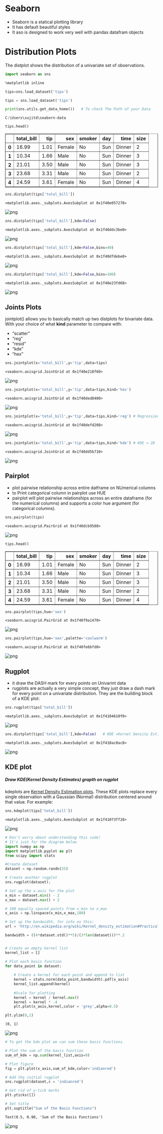 
# Seaborn 

*  Seaborn is a statical plotting library 
*  It has default beautiful styles 
*  It aso is designed to work very well with pandas datafram objects 

# Distribution Plots

The distplot shows the distribution of a univariate set of observations.


```python
import seaborn as sns
```


```python
%matplotlib inline
```


```python
tips=sns.load_dataset('tips')
```


```python
tips = sns.load_dataset('tips')
```


```python
print(sns.utils.get_data_home())   # To check The Path of your Data 
```

    C:\Users\sujitd\seaborn-data
    


```python
tips.head()
```




<div>
<style scoped>
    .dataframe tbody tr th:only-of-type {
        vertical-align: middle;
    }

    .dataframe tbody tr th {
        vertical-align: top;
    }

    .dataframe thead th {
        text-align: right;
    }
</style>
<table border="1" class="dataframe">
  <thead>
    <tr style="text-align: right;">
      <th></th>
      <th>total_bill</th>
      <th>tip</th>
      <th>sex</th>
      <th>smoker</th>
      <th>day</th>
      <th>time</th>
      <th>size</th>
    </tr>
  </thead>
  <tbody>
    <tr>
      <th>0</th>
      <td>16.99</td>
      <td>1.01</td>
      <td>Female</td>
      <td>No</td>
      <td>Sun</td>
      <td>Dinner</td>
      <td>2</td>
    </tr>
    <tr>
      <th>1</th>
      <td>10.34</td>
      <td>1.66</td>
      <td>Male</td>
      <td>No</td>
      <td>Sun</td>
      <td>Dinner</td>
      <td>3</td>
    </tr>
    <tr>
      <th>2</th>
      <td>21.01</td>
      <td>3.50</td>
      <td>Male</td>
      <td>No</td>
      <td>Sun</td>
      <td>Dinner</td>
      <td>3</td>
    </tr>
    <tr>
      <th>3</th>
      <td>23.68</td>
      <td>3.31</td>
      <td>Male</td>
      <td>No</td>
      <td>Sun</td>
      <td>Dinner</td>
      <td>2</td>
    </tr>
    <tr>
      <th>4</th>
      <td>24.59</td>
      <td>3.61</td>
      <td>Female</td>
      <td>No</td>
      <td>Sun</td>
      <td>Dinner</td>
      <td>4</td>
    </tr>
  </tbody>
</table>
</div>




```python
sns.distplot(tips['total_bill'])
```




    <matplotlib.axes._subplots.AxesSubplot at 0x1f40e057278>




![png](https://github.com/sujitdhamale/Seaborn/blob/master/images/distplot01.png)



```python
sns.distplot(tips['total_bill'],kde=False)
```




    <matplotlib.axes._subplots.AxesSubplot at 0x1f40ddc3be0>




![png](https://github.com/sujitdhamale/Seaborn/blob/master/images/distplot02.png)



```python
sns.distplot(tips['total_bill'],kde=False,bins=40)
```




    <matplotlib.axes._subplots.AxesSubplot at 0x1f40dfdebe0>




![png](https://github.com/sujitdhamale/Seaborn/blob/master/images/distplot03.png)



```python
sns.distplot(tips['total_bill'],kde=False,bins=100)
```




    <matplotlib.axes._subplots.AxesSubplot at 0x1f40e23fd68>




![png](https://github.com/sujitdhamale/Seaborn/blob/master/images/distplot04.png)


## Joints Plots
jointplot() allows you to basically match up two distplots for bivariate data. With your choice of what **kind** parameter to compare with: 
* “scatter” 
* “reg” 
* “resid” 
* “kde” 
* “hex”


```python
sns.jointplot(x='total_bill',y='tip',data=tips)
```




    <seaborn.axisgrid.JointGrid at 0x1f40e218f60>




![png](01%20Distribution%20Plots_files/01%20Distribution%20Plots_13_1.png)



```python
sns.jointplot(x='total_bill',y='tip',data=tips,kind='hex') 
```




    <seaborn.axisgrid.JointGrid at 0x1f40ded8400>




![png](01%20Distribution%20Plots_files/01%20Distribution%20Plots_14_1.png)



```python
sns.jointplot(x='total_bill',y='tip',data=tips,kind='reg') # Regression
```




    <seaborn.axisgrid.JointGrid at 0x1f40defd208>




![png](01%20Distribution%20Plots_files/01%20Distribution%20Plots_15_1.png)



```python
sns.jointplot(x='total_bill',y='tip',data=tips,kind='kde') # KDE = 2D 
```




    <seaborn.axisgrid.JointGrid at 0x1f40dd5b710>




![png](01%20Distribution%20Plots_files/01%20Distribution%20Plots_16_1.png)


## Pairplot

* plot pairwise relationship across entire datframe on NUmerical columns
* to Print categorical column in pairplot use HUE
* pairplot will plot pairwise relationships across an entire dataframe (for the numerical columns) and supports a color hue argument (for categorical columns). 


```python
sns.pairplot(tips)
```




    <seaborn.axisgrid.PairGrid at 0x1f40dcb9588>




![png](01%20Distribution%20Plots_files/01%20Distribution%20Plots_18_1.png)



```python
tips.head()
```




<div>
<style scoped>
    .dataframe tbody tr th:only-of-type {
        vertical-align: middle;
    }

    .dataframe tbody tr th {
        vertical-align: top;
    }

    .dataframe thead th {
        text-align: right;
    }
</style>
<table border="1" class="dataframe">
  <thead>
    <tr style="text-align: right;">
      <th></th>
      <th>total_bill</th>
      <th>tip</th>
      <th>sex</th>
      <th>smoker</th>
      <th>day</th>
      <th>time</th>
      <th>size</th>
    </tr>
  </thead>
  <tbody>
    <tr>
      <th>0</th>
      <td>16.99</td>
      <td>1.01</td>
      <td>Female</td>
      <td>No</td>
      <td>Sun</td>
      <td>Dinner</td>
      <td>2</td>
    </tr>
    <tr>
      <th>1</th>
      <td>10.34</td>
      <td>1.66</td>
      <td>Male</td>
      <td>No</td>
      <td>Sun</td>
      <td>Dinner</td>
      <td>3</td>
    </tr>
    <tr>
      <th>2</th>
      <td>21.01</td>
      <td>3.50</td>
      <td>Male</td>
      <td>No</td>
      <td>Sun</td>
      <td>Dinner</td>
      <td>3</td>
    </tr>
    <tr>
      <th>3</th>
      <td>23.68</td>
      <td>3.31</td>
      <td>Male</td>
      <td>No</td>
      <td>Sun</td>
      <td>Dinner</td>
      <td>2</td>
    </tr>
    <tr>
      <th>4</th>
      <td>24.59</td>
      <td>3.61</td>
      <td>Female</td>
      <td>No</td>
      <td>Sun</td>
      <td>Dinner</td>
      <td>4</td>
    </tr>
  </tbody>
</table>
</div>




```python
sns.pairplot(tips,hue='sex')
```




    <seaborn.axisgrid.PairGrid at 0x1f40f9a1470>




![png](01%20Distribution%20Plots_files/01%20Distribution%20Plots_20_1.png)



```python
sns.pairplot(tips,hue='sex',palette='coolwarm')
```




    <seaborn.axisgrid.PairGrid at 0x1f40fe6bfd0>




![png](01%20Distribution%20Plots_files/01%20Distribution%20Plots_21_1.png)


## Rugplot
* it draw the DASH mark for every points on Univarint data 
* rugplots are actually a very simple concept, they just draw a dash mark for every point on a univariate distribution. They are the building block of a KDE plot:


```python
sns.rugplot(tips['total_bill'])
```




    <matplotlib.axes._subplots.AxesSubplot at 0x1f4104610f0>




![png](01%20Distribution%20Plots_files/01%20Distribution%20Plots_23_1.png)



```python
sns.distplot(tips['total_bill'],kde=False)   # KDE =Kernel Density Estimates
```




    <matplotlib.axes._subplots.AxesSubplot at 0x1f410ac0ac8>




![png](01%20Distribution%20Plots_files/01%20Distribution%20Plots_24_1.png)


## KDE plot

##### Draw KDE(Kernel Density Estimates) grapth on rugplot

kdeplots are [Kernel Density Estimation plots](http://en.wikipedia.org/wiki/Kernel_density_estimation#Practical_estimation_of_the_bandwidth). These KDE plots replace every single observation with a Gaussian (Normal) distribution centered around that value. For example:


```python
sns.kdeplot(tips['total_bill'])
```




    <matplotlib.axes._subplots.AxesSubplot at 0x1f41073ff28>




![png](01%20Distribution%20Plots_files/01%20Distribution%20Plots_26_1.png)



```python
# Don't worry about understanding this code!
# It's just for the diagram below
import numpy as np
import matplotlib.pyplot as plt
from scipy import stats

#Create dataset
dataset = np.random.randn(25)

# Create another rugplot
sns.rugplot(dataset);

# Set up the x-axis for the plot
x_min = dataset.min() - 2
x_max = dataset.max() + 2

# 100 equally spaced points from x_min to x_max
x_axis = np.linspace(x_min,x_max,100)

# Set up the bandwidth, for info on this:
url = 'http://en.wikipedia.org/wiki/Kernel_density_estimation#Practical_estimation_of_the_bandwidth'

bandwidth = ((4*dataset.std()**5)/(3*len(dataset)))**.2


# Create an empty kernel list
kernel_list = []

# Plot each basis function
for data_point in dataset:
    
    # Create a kernel for each point and append to list
    kernel = stats.norm(data_point,bandwidth).pdf(x_axis)
    kernel_list.append(kernel)
    
    #Scale for plotting
    kernel = kernel / kernel.max()
    kernel = kernel * .4
    plt.plot(x_axis,kernel,color = 'grey',alpha=0.5)

plt.ylim(0,1)
```




    (0, 1)




![png](01%20Distribution%20Plots_files/01%20Distribution%20Plots_27_1.png)



```python
# To get the kde plot we can sum these basis functions.

# Plot the sum of the basis function
sum_of_kde = np.sum(kernel_list,axis=0)

# Plot figure
fig = plt.plot(x_axis,sum_of_kde,color='indianred')

# Add the initial rugplot
sns.rugplot(dataset,c = 'indianred')

# Get rid of y-tick marks
plt.yticks([])

# Set title
plt.suptitle("Sum of the Basis Functions")
```




    Text(0.5, 0.98, 'Sum of the Basis Functions')




![png](01%20Distribution%20Plots_files/01%20Distribution%20Plots_28_1.png)



```python

```


```python

```


```python

```
